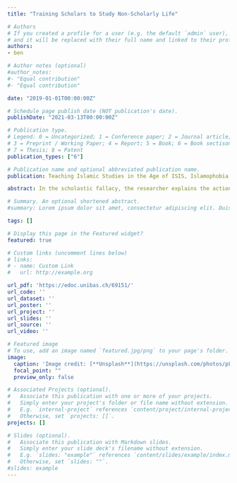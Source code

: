 ```yaml
---
title: "Training Scholars to Study Non-Scholarly Life"

# Authors
# If you created a profile for a user (e.g. the default `admin` user), write the username (folder name) here 
# and it will be replaced with their full name and linked to their profile.
authors:
- ben

# Author notes (optional)
#author_notes:
#- "Equal contribution"
#- "Equal contribution"

date: "2019-01-01T00:00:00Z"

# Schedule page publish date (NOT publication's date).
publishDate: "2021-03-13T00:00:00Z"

# Publication type.
# Legend: 0 = Uncategorized; 1 = Conference paper; 2 = Journal article;
# 3 = Preprint / Working Paper; 4 = Report; 5 = Book; 6 = Book sectison;
# 7 = Thesis; 8 = Patent
publication_types: ["6"]

# Publication name and optional abbreviated publication name.
publication: Teaching Islamic Studies in the Age of ISIS, Islamophobia, and the Internet

abstract: In the scholastic fallacy, the researcher explains the actions of people in non-scholarly situations by projecting scholarly thinking onto them. After introducing the concept and discussing a recent example from Islamic studies, I suggest that certain social structures may make this error more likely. Focusing on the case of research in Egypt, I argue that degree programs are not designed to enable students to learn Arabic as a second language well enough to do research that involves talking with people there. Egyptian state institutions also restrict both ethnographic and archival research. These obstacles are likely to deter research on ordinary social practices, on vernacular cultural production, and on archival materials, and to favor research on canonical texts. Moreover, in a field such as Islamic studies, in which researchers can produce work that responds to the demands of non-specialist audiences, students may be tempted to overgeneralize from these texts, e.g. by relying on them to draw conclusions about Islam in general. I suggest ways for universities and faculty to help students avoid these pitfalls.

# Summary. An optional shortened abstract.
#summary: Lorem ipsum dolor sit amet, consectetur adipiscing elit. Duis posuere tellus ac convallis placerat. Proin tincidunt magna sed ex sollicitudin condimentum.

tags: []

# Display this page in the Featured widget?
featured: true

# Custom links (uncomment lines below)
# links:
# - name: Custom Link
#   url: http://example.org

url_pdf: 'https://edoc.unibas.ch/69151/'
url_code: ''
url_dataset: ''
url_poster: ''
url_project: ''
url_slides: ''
url_source: ''
url_video: ''

# Featured image
# To use, add an image named `featured.jpg/png` to your page's folder. 
image:
  caption: 'Image credit: [**Unsplash**](https://unsplash.com/photos/pLCdAaMFLTE)'
  focal_point: ""
  preview_only: false

# Associated Projects (optional).
#   Associate this publication with one or more of your projects.
#   Simply enter your project's folder or file name without extension.
#   E.g. `internal-project` references `content/project/internal-project/index.md`.
#   Otherwise, set `projects: []`.
projects: []

# Slides (optional).
#   Associate this publication with Markdown slides.
#   Simply enter your slide deck's filename without extension.
#   E.g. `slides: "example"` references `content/slides/example/index.md`.
#   Otherwise, set `slides: ""`.
#slides: example
---
```

